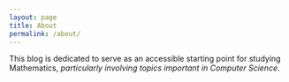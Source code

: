 ```yaml
---
layout: page
title: About
permalink: /about/
---
```


This blog is dedicated to serve as an accessible starting point for studying Mathematics, _particularly involving topics important in Computer Science_. 
